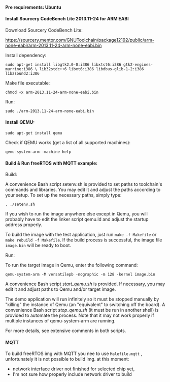 #### Pre requirements: Ubuntu

#### Install Sourcery CodeBench Lite 2013.11-24 for ARM EABI

Download Sourcery CodeBench Lite:

https://sourcery.mentor.com/GNUToolchain/package12192/public/arm-none-eabi/arm-2013.11-24-arm-none-eabi.bin

Install dependency:

`sudo apt-get install libgtk2.0-0:i386 libxtst6:i386 gtk2-engines-murrine:i386 \
lib32stdc++6 libxt6:i386 libdbus-glib-1-2:i386 libasound2:i386`

Make file executable:

`chmod +x arm-2013.11-24-arm-none-eabi.bin`

Run:

`sudo ./arm-2013.11-24-arm-none-eabi.bin`

#### Install QEMU:

`sudo apt-get install qemu`

Check if QEMU works (get a list of all supported machines):

`qemu-system-arm -machine help`

#### Build & Run freeRTOS with MQTT example:

Build:

A convenience Bash script setenv.sh is provided to set paths to toolchain's commands and libraries.
You may edit it and adjust the paths according to your setup. To set up the necessary paths, simply type:

`. ./setenv.sh`

If you wish to run the image anywhere else except in Qemu, you will probably have to edit the linker script qemu.ld and adjust the startup address properly.

To build the image with the test application, just run `make -f Makefile` or `make rebuild -f Makefile`. If the build process is successful, the image file `image.bin` will be ready to boot.

Run:

To run the target image in Qemu, enter the following command:

`qemu-system-arm -M versatilepb -nographic -m 128 -kernel image.bin`

A convenience Bash script _start_qemu.sh_ is provided. If necessary, you may edit it and adjust paths to Qemu and/or target image.

The demo application will run infinitely so it must be stopped manually by "killing" the instance of Qemu (an "equivalent" to switching off the board). A convenience Bash script _stop_qemu.sh_ (it must be run in another shell) is provided to automate the process. Note that it may not work properly if multiple instances of qemu-system-arm are running.

For more details, see extensive comments in both scripts.

#### MQTT

To build freeRTOS  img with MQTT you nee to use `Malefile.mqtt` , unfortunately it is not possible to build img.
at this moment:
  - network interface driver not finished for selected chip yet,
  - I'm not sure how properly include network driver to build
